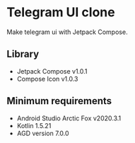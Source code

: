 # Telegram UI clone

Make telegram ui with Jetpack Compose.

## Library
- Jetpack Compose v1.0.1
- Compose Icon v1.0.3

## Minimum requirements
- Android Studio Arctic Fox v2020.3.1
- Kotlin 1.5.21
- AGD version 7.0.0